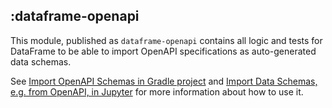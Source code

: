 ## :dataframe-openapi

This module, published as `dataframe-openapi` contains all logic and tests for DataFrame to be able to import
OpenAPI specifications as auto-generated data schemas.

See [Import OpenAPI Schemas in Gradle project](https://kotlin.github.io/dataframe/schemasimportopenapigradle.html) and
[Import Data Schemas, e.g. from OpenAPI, in Jupyter](https://kotlin.github.io/dataframe/schemasimportopenapijupyter.html)
for more information about how to use it.
